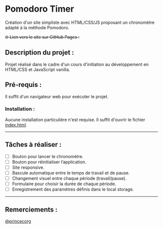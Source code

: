 # Pomodoro Timer  
Création d'un site simpliste avec HTML/CSS/JS proposant un chronomètre adapté à la méthode Pomodoro.

~~:globe_with_meridians: Lien vers le site sur GitHub Pages :~~

## Description du projet :  
Projet réalisé dans le cadre d'un cours d'initiation au développement en HTML/CSS et JavaScript vanilla.

## Pré-requis :  
Il suffit d'un navigateur web pour exécuter le projet.

### Installation :  
Aucune installation particulière n'est requise. Il suffit d'ouvrir le fichier [index.html](index.html).

---

## Tâches à réaliser :  
- [ ] Bouton pour lancer le chronomètre.  
- [ ] Bouton pour réinitialiser l’application.  
- [ ] Site responsive.  
- [ ] Bascule automatique entre le temps de travail et de pause.  
- [ ] Changement visuel entre chaque période (travail/pause).  
- [ ] Formulaire pour choisir la durée de chaque période.  
- [ ] Enregistrement des paramètres définis dans le local storage.

---

## Remerciements :  
[@princecorg](https://github.com/princecorg)